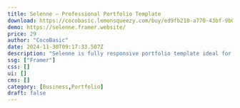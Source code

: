 ```yaml
---
title: Selenne — Professional Portfolio Template
download: https://cocobasic.lemonsqueezy.com/buy/ed9fb210-a770-43bf-9b02-8c7dcece9d9d?aff=YGGpO5
demo: https://selenne.framer.website/
price: 29
author: "CocoBasic"
date: 2024-11-30T09:17:33.507Z
description: "Selenne is fully responsive portfolio template ideal for displaying your work and services. This template is an excellent selection for start-ups, agencies or independent professionals."
ssg: ["Framer"]
css: []
ui: []
cms: []
category: [Business,Portfolio]
draft: false
---
```

